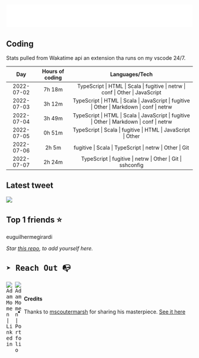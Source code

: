 
![test image size](/assets/welcome_message.gif)

## Coding
Stats pulled from Wakatime api an extension tha runs on my vscode 24/7.

|Day|Hours of coding|Languages/Tech|
|:-:|:-:|:-:|
|2022-07-02|7h 18m|TypeScript &#124; HTML &#124; Scala &#124; fugitive &#124; netrw &#124; conf &#124; Other &#124; JavaScript|
|2022-07-03|3h 12m|TypeScript &#124; HTML &#124; Scala &#124; JavaScript &#124; fugitive &#124; Other &#124; Markdown &#124; conf &#124; netrw|
|2022-07-04|3h 49m|TypeScript &#124; HTML &#124; Scala &#124; JavaScript &#124; fugitive &#124; Other &#124; Markdown &#124; conf &#124; netrw|
|2022-07-05|0h 51m|TypeScript &#124; Scala &#124; fugitive &#124; HTML &#124; JavaScript &#124; Other|
|2022-07-06|2h 5m|fugitive &#124; Scala &#124; TypeScript &#124; netrw &#124; Other &#124; Git|
|2022-07-07|2h 24m|TypeScript &#124; fugitive &#124; netrw &#124; Other &#124; Git &#124; sshconfig|

## Latest tweet
[<img src="<tweet-image-url>" width="400">](<tweet-url>)

## Top 1 friends ⭐️
euguilhermegirardi

*Star [this repo](https://github.com/AdamMomen/AdamMomen), to add yourself here.*


<samp>

## ➤ Reach Out :mailbox_with_no_mail:

>
  <a href="https://www.linkedin.com/in/adam-momen-99596275/">
     <img align="left" alt="Adam Momen | Linkedin" width="24px" src="./assets/Linkedin.svg" />
   </a>

   <a href="https://adammomen.com/">
     <img align="left" alt="Adam Momen | Portfolio" width="24px" src="./assets/web.svg" />
   </a>

</samp>

<br>

#### Credits
* Thanks to [mscoutermarsh](https://github.com/mscoutermarsh) for sharing his masterpiece. [See it here](https://github.com/mscoutermarsh/mscoutermarsh)